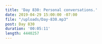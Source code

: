 ```yaml
---
title: 'Day 830: Personal conversations.'
date: 2019-04-29 15:00:00 -07:00
file: "/uploads/Day-830.mp3"
post: Day 830
duration: '00:05:11'
length: 4440257
---
```


